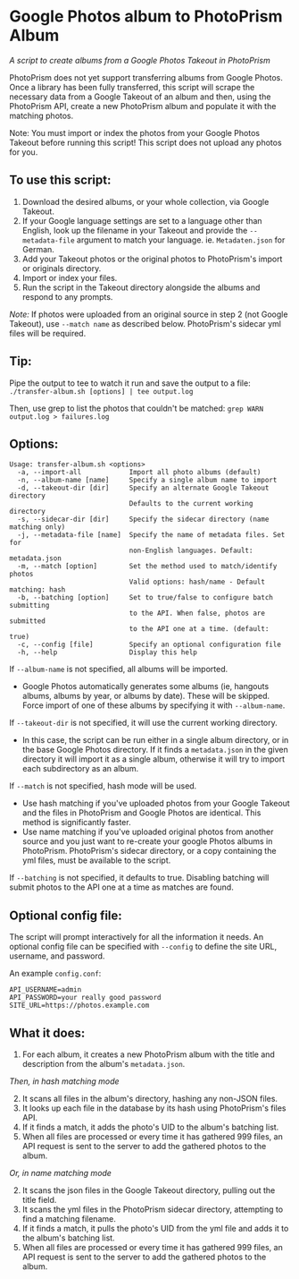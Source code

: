 # Google Photos album to PhotoPrism Album
*A script to create albums from a Google Photos Takeout in PhotoPrism*

PhotoPrism does not yet support transferring albums from Google Photos.  Once a library 
has been fully transferred, this script will scrape the necessary data from a Google 
Takeout of an album and then, using the PhotoPrism API, create a new PhotoPrism 
album and populate it with the matching photos.

Note: You must import or index the photos from your Google Photos Takeout before 
running this script!  This script does not upload any photos for you.
  
[upstream]: https://github.com/inthreedee/photoprism-transfer-album
[insight]: https://github.com/photoprism/photoprism/issues/869#issuecomment-779488150

## To use this script:

1. Download the desired albums, or your whole collection, via Google Takeout.
2. If your Google language settings are set to a language other than English, look up the filename 
   in your Takeout and provide the `--metadata-file` argument to match your language. 
   ie. `Metadaten.json` for German.
4. Add your Takeout photos or the original photos to PhotoPrism's import or originals directory.
5. Import or index your files.
6. Run the script in the Takeout directory alongside the albums and respond to any prompts.

*Note:* If photos were uploaded from an original source in step 2 (not Google Takeout), 
use `--match name` as described below. PhotoPrism's sidecar yml files will be required.

## Tip:
Pipe the output to tee to watch it run and save the output to a file:
`./transfer-album.sh [options] | tee output.log`

Then, use grep to list the photos that couldn't be matched:
`grep WARN output.log > failures.log`



## Options:
```
Usage: transfer-album.sh <options>
  -a, --import-all            Import all photo albums (default)
  -n, --album-name [name]     Specify a single album name to import
  -d, --takeout-dir [dir]     Specify an alternate Google Takeout directory
                              Defaults to the current working directory
  -s, --sidecar-dir [dir]     Specify the sidecar directory (name matching only)
  -j, --metadata-file [name]  Specify the name of metadata files. Set for
                              non-English languages. Default: metadata.json
  -m, --match [option]        Set the method used to match/identify photos
                              Valid options: hash/name - Default matching: hash
  -b, --batching [option]     Set to true/false to configure batch submitting
                              to the API. When false, photos are submitted
                              to the API one at a time. (default: true)
  -c, --config [file]         Specify an optional configuration file
  -h, --help                  Display this help
```

If `--album-name` is not specified, all albums will be imported.
 - Google Photos automatically generates some albums (ie, hangouts albums, albums by year, or albums by date). 
   These will be skipped. Force import of one of these albums by specifying it with `--album-name`.

If `--takeout-dir` is not specified, it will use the current working directory.
- In this case, the script can be run either in a single album directory, or in the base Google Photos 
  directory. If it finds a `metadata.json` in the given directory it will import it as a 
  single album, otherwise it will try to import each subdirectory as an album.

If `--match` is not specified, hash mode will be used.
- Use hash matching if you've uploaded photos from your Google Takeout and 
  the files in PhotoPrism and Google Photos are identical. This method is significantly faster.
- Use name matching if you've uploaded original photos from another source 
  and you just want to re-create your google Photos albums in PhotoPrism.
  PhotoPrism's sidecar directory, or a copy containing the yml files, must be available to the script.

If `--batching` is not specified, it defaults to true.
Disabling batching will submit photos to the API one at a time as matches are found.

## Optional config file:
The script will prompt interactively for all the information it needs. 
An optional config file can be specified with `--config` to define 
the site URL, username, and password.

An example `config.conf`:

```
API_USERNAME=admin
API_PASSWORD=your really good password
SITE_URL=https://photos.example.com
```

## What it does:

1. For each album, it creates a new PhotoPrism album with the title and description from
   the album's `metadata.json`.

*Then, in hash matching mode*

2. It scans all files in the album's directory, hashing any non-JSON files.
3. It looks up each file in the database by its hash using PhotoPrism's files API.
4. If it finds a match, it adds the photo's UID to the album's batching list.
5. When all files are processed or every time it has gathered 999 files, an API request 
   is sent to the server to add the gathered photos to the album.

*Or, in name matching mode*

2. It scans the json files in the Google Takeout directory, pulling out the title field.
3. It scans the yml files in the PhotoPrism sidecar directory, attempting to find a matching filename.
4. If it finds a match, it pulls the photo's UID from the yml file and adds it to the album's batching list.
5. When all files are processed or every time it has gathered 999 files, an API request 
   is sent to the server to add the gathered photos to the album.
